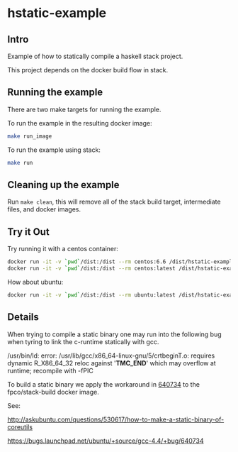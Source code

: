 # hstatic-example

## Intro

Example of how to statically compile a haskell stack project.

This project depends on the docker build flow in stack.

## Running the example
There are two make targets for running the example.

To run the example in the resulting docker image:
```sh
make run_image
```

To run the example using stack:
```sh
make run
```

## Cleaning up the example
Run `make clean`, this will remove all of the stack build target, intermediate files, and docker images.

## Try it Out
Try running it with a centos container:
```sh
docker run -it -v `pwd`/dist:/dist --rm centos:6.6 /dist/hstatic-example
docker run -it -v `pwd`/dist:/dist --rm centos:latest /dist/hstatic-example
```

How about ubuntu:
```sh
docker run -it -v `pwd`/dist:/dist --rm ubuntu:latest /dist/hstatic-example
```

## Details

When trying to compile a static binary one may run into the following bug when tyring to link the c-runtime statically with gcc.

 /usr/bin/ld: error: /usr/lib/gcc/x86_64-linux-gnu/5/crtbeginT.o: requires dynamic R_X86_64_32 reloc against '__TMC_END__' which may overflow at runtime; recompile with -fPIC 

To build a static binary we apply the workaround in [640734](https://bugs.launchpad.net/ubuntu/+source/gcc-4.4/+bug/640734) to the fpco/stack-build docker image.


See:

http://askubuntu.com/questions/530617/how-to-make-a-static-binary-of-coreutils

https://bugs.launchpad.net/ubuntu/+source/gcc-4.4/+bug/640734

